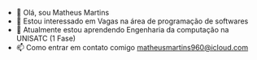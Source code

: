- 👋 Olá, sou Matheus Martins
- 👀 Estou interessado em Vagas na área de programação de softwares
- 🌱 Atualmente estou aprendendo Engenharia da computação na UNISATC (1 Fase)
- 📫 Como entrar em contato comigo matheusmartins960@icloud.com
